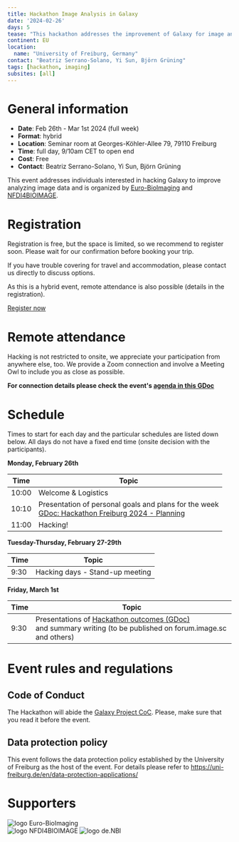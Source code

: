```yaml
---
title: Hackathon Image Analysis in Galaxy
date: '2024-02-26'
days: 5
tease: "This hackathon addresses the improvement of Galaxy for image analysis"
continent: EU
location:
  name: "University of Freiburg, Germany"
contact: "Beatriz Serrano-Solano, Yi Sun, Björn Grüning"
tags: [hackathon, imaging]
subsites: [all]
---
```


# General information

- **Date**: Feb 26th - Mar 1st 2024 (full week)
- **Format**: hybrid
- **Location**: Seminar room at Georges-Köhler-Allee 79, 79110 Freiburg
- **Time**: full day, 9/10am CET to open end
- **Cost**: Free
- **Contact**: Beatriz Serrano-Solano, Yi Sun, Björn Grüning

This event addresses individuals interested in hacking Galaxy to improve analyzing image data and is organized by [Euro-BioImaging](https://www.eurobioimaging.eu) and [NFDI4BIOIMAGE](https://nfdi4bioimage.de). 

# Registration

Registration is free, but the space is limited, so we recommend to register soon. Please wait for our confirmation before booking your trip.

If you have trouble covering for travel and accommodation, please contact us directly to discuss options.

As this is a hybrid event, remote attendance is also possible (details in the registration).

<div class="row justify-content-center">
  <a class="btn w-25 btn-dark" href="https://forms.gle/A2VBPtFwVJjpB4tc7" role="button" target="_blank">Register now</a>
</div>

# Remote attendance

Hacking is not restricted to onsite, we appreciate your participation from anywhere else, too. We provide a Zoom connection and involve a Meeting Owl to include you as close as possible.

**For connection details please check the event's [agenda in this GDoc](https://docs.google.com/document/d/1pVToHXfwDLCkRZF0ifg9aVeT3cg-cjGEYWVSyIRd2hc/edit#heading=h.84pge7bu74zm)**

# Schedule

Times to start for each day and the particular schedules are listed down below. All days do not have a fixed end time (onsite decision with the participants).

**Monday, February 26th**

| Time | Topic |
|---|---|
| 10:00 | Welcome & Logistics |
| 10:10 | Presentation of personal goals and plans for the week<br>[GDoc: Hackathon Freiburg 2024 - Planning](https://docs.google.com/document/d/1Sckc6me-6oVZlPovle-h4gWKgYCiHkendhnQK2wBOzY/edit) |
| 11:00 | Hacking! |

**Tuesday-Thursday, February 27-29th**

| Time | Topic |
|---|---|
| 9:30 | Hacking days - Stand-up meeting |

**Friday, March 1st**

| Time | Topic |
|---|---|
| 9:30 | Presentations of [Hackathon outcomes (GDoc)](https://docs.google.com/presentation/d/1saZiyLmS8q4-6BH2LGjxGtpeYLIZSqgoj2tZSGmkFyU/edit#slide=id.g28c070389ad_3_766)<br>and summary writing (to be published on forum.image.sc and others) |

# Event rules and regulations

## Code of Conduct

The Hackathon will abide the [Galaxy Project CoC](https://galaxyproject.org/community/coc/).
Please, make sure that you read it before the event.

## Data protection policy

This event follows the data protection policy established by the University of Freiburg as the host of the event. For details please refer to https://uni-freiburg.de/en/data-protection-applications/

# Supporters

<div style="max-width: 300px">

![logo Euro-BioImaging](/images/logos/eubi_logo.png)
![logo NFDI4BIOIMAGE](/images/logos/nfdi4bioimage.png)
![logo de.NBI](/images/logos/deNBILogo.png)

</div>
